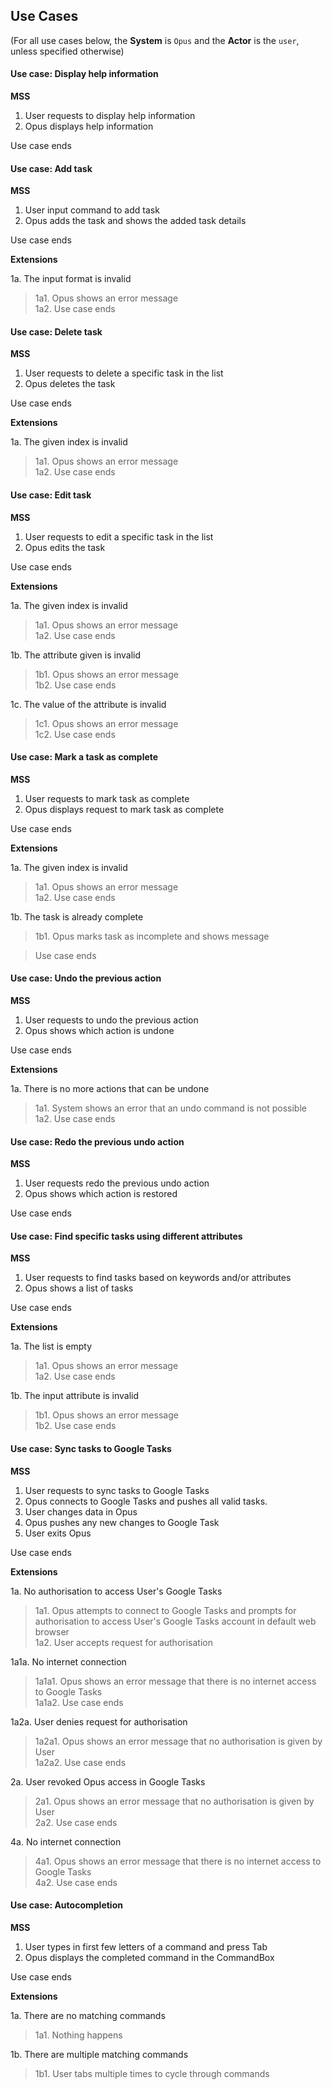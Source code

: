 ## Use Cases

(For all use cases below, the **System** is `Opus` and the **Actor** is the `user`, unless specified otherwise)

#### Use case: Display help information

**MSS**

1. User requests to display help information
2. Opus displays help information

Use case ends

#### Use case: Add task

**MSS**

1. User input command to add task
2. Opus adds the task and shows the added task details

Use case ends

**Extensions**

1a. The input format is invalid

> 1a1. Opus shows an error message<br>
> 1a2. Use case ends

#### Use case: Delete task

**MSS**

1. User requests to delete a specific task in the list
2. Opus deletes the task

Use case ends

**Extensions**

1a. The given index is invalid

> 1a1. Opus shows an error message<br>
> 1a2. Use case ends

#### Use case: Edit task

**MSS**

1. User requests to edit a specific task in the list
2. Opus edits the task

Use case ends

**Extensions**

1a. The given index is invalid

> 1a1. Opus shows an error message<br>
> 1a2. Use case ends

1b. The attribute given is invalid

> 1b1. Opus shows an error message<br>
> 1b2. Use case ends

1c. The value of the attribute is invalid

> 1c1. Opus shows an error message<br>
> 1c2. Use case ends

#### Use case: Mark a task as complete

**MSS**

1. User requests to mark task as complete
2. Opus displays request to mark task as complete

Use case ends

**Extensions**

1a. The given index is invalid

> 1a1. Opus shows an error message<br>
> 1a2. Use case ends

1b. The task is already complete

> 1b1. Opus marks task as incomplete and shows message

> Use case ends

#### Use case: Undo the previous action

**MSS**

1. User requests to undo the previous action
2. Opus shows which action is undone

Use case ends

**Extensions**

1a. There is no more actions that can be undone

> 1a1. System shows an error that an undo command is not possible<br>
> 1a2. Use case ends

#### Use case: Redo the previous undo action

**MSS**

1. User requests redo the previous undo action
2. Opus shows which action is restored

Use case ends

#### Use case: Find specific tasks using different attributes

**MSS**

1. User requests to find tasks based on keywords and/or attributes
2. Opus shows a list of tasks

Use case ends

**Extensions**

1a. The list is empty

> 1a1. Opus shows an error message<br>
> 1a2. Use case ends

1b. The input attribute is invalid

> 1b1. Opus shows an error message<br>
> 1b2. Use case ends

#### Use case: Sync tasks to Google Tasks

**MSS**

1. User requests to sync tasks to Google Tasks
2. Opus connects to Google Tasks and pushes all valid tasks.
3. User changes data in Opus
4. Opus pushes any new changes to Google Task
5. User exits Opus

Use case ends

**Extensions**

1a. No authorisation to access User's Google Tasks<br>
> 1a1. Opus attempts to connect to Google Tasks and prompts for authorisation to access User's Google Tasks account in default web browser<br>
> 1a2. User accepts request for authorisation

1a1a. No internet connection<br>
> 1a1a1. Opus shows an error message that there is no internet access to Google Tasks<br>
> 1a1a2. Use case ends

1a2a. User denies request for authorisation<br>
> 1a2a1. Opus shows an error message that no authorisation is given by User<br>
> 1a2a2. Use case ends

2a. User revoked Opus access in Google Tasks<br>
> 2a1. Opus shows an error message that no authorisation is given by User <br>
> 2a2. Use case ends

4a. No internet connection<br>
> 4a1. Opus shows an error message that there is no internet access to Google Tasks<br>
> 4a2. Use case ends

#### Use case: Autocompletion

**MSS**

1. User types in first few letters of a command and press Tab
2. Opus displays the completed command in the CommandBox

Use case ends

**Extensions**

1a. There are no matching commands

> 1a1. Nothing happens

1b. There are multiple matching commands

> 1b1. User tabs multiple times to cycle through commands


